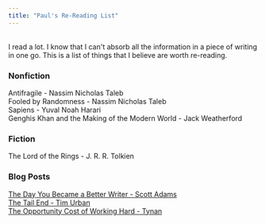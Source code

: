 ```yaml
---
title: "Paul's Re-Reading List"
---
```


&nbsp;  
I read a lot. I know that I can't absorb all the information in a piece of writing in one go.
This is a list of things that I believe are worth re-reading.  

### Nonfiction

Antifragile - Nassim Nicholas Taleb  
Fooled by Randomness - Nassim Nicholas Taleb  
Sapiens - Yuval Noah Harari  
Genghis Khan and the Making of the Modern World - Jack Weatherford  

### Fiction

The Lord of the Rings - J. R. R. Tolkien  

### Blog Posts  
[The Day You Became a Better Writer - Scott Adams](https://dilbertblog.typepad.com/the_dilbert_blog/2007/06/the_day_you_bec.html)  
[The Tail End - Tim Urban](https://waitbutwhy.com/2015/12/the-tail-end.html)  
[The Opportunity Cost of Working Hard - Tynan](https://tynan.com/cost)  
